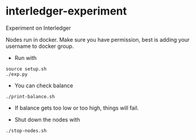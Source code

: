# interledger-experiment
Experiment on Interledger

Nodes run in docker. Make sure you have permission, best is adding your username to docker group.
- Run with
```
source setup.sh
./exp.py
```

- You can check balance 
```
./print-balance.sh
```
- If balance gets too low or too high, things will fail.


- Shut down the nodes with
```
./stop-nodes.sh
```
